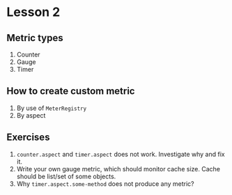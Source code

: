# Lesson 2

## Metric types

1. Counter
2. Gauge
3. Timer

## How to create custom metric

1. By use of `MeterRegistry`
2. By aspect

## Exercises

1. `counter.aspect` and `timer.aspect` does not work. Investigate why and fix it.
2. Write your own gauge metric, which should monitor cache size. Cache should be list/set of some objects.
3. Why `timer.aspect.some-method` does not produce any metric?
